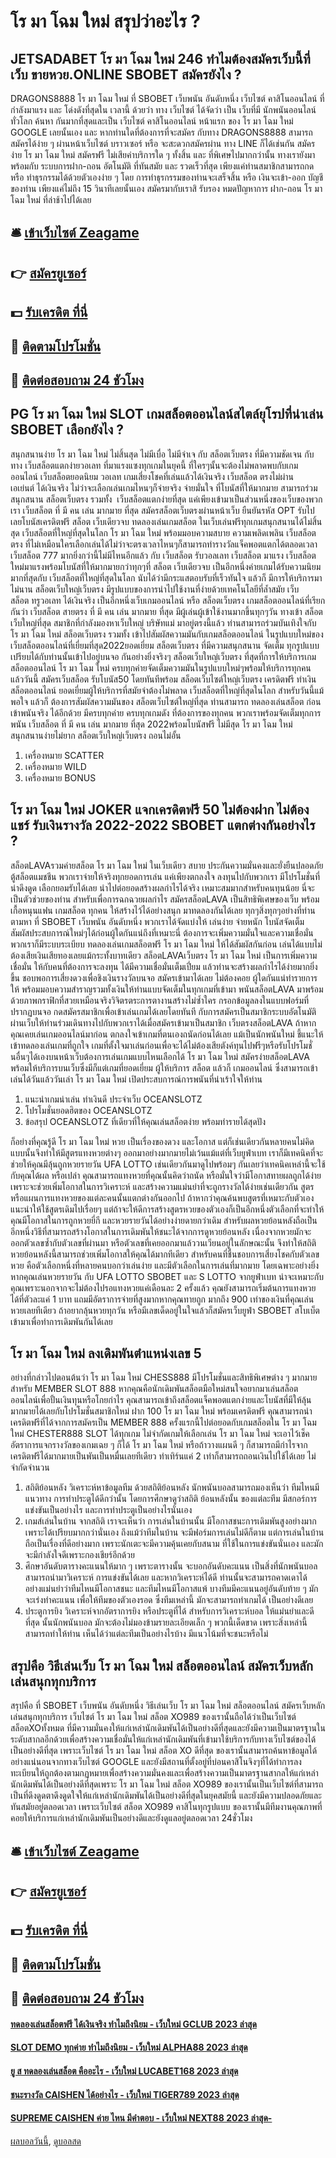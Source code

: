 # โร มา โฉม ใหม่ สรุปว่าอะไร ?
## JETSADABET โร มา โฉม ใหม่ 246 ทำไมต้องสมัครเว็บนี้ที่เว็บ ขายหวย.ONLINE SBOBET สมัครยังไง ?
DRAGONS8888 โร มา โฉม ใหม่ ที่ SBOBET เว็บพนัน อันดับหนึ่ง เว็บไซต์ คาสิโนออนไลน์ ที่กำลังมาแรง และ โด่งดังที่สุดใน เวลานี้ ด้วยว่า ทาง เว็บไซต์ ได้จัดว่า เป็น เว็บที่มี นักพนันออนไลน์ ทั่วโลก ค้นหา กันมากที่สุดและเป็น เว็บไซต์ คาสิโนออนไลน์ หน้าแรก ของ โร มา โฉม ใหม่ GOOGLE เลยนั้นเอง และ หากท่านใดที่ต้องการที่จะสมัคร กับทาง DRAGONS8888 สามารถสมัครได้ง่าย ๆ ผ่านหน้าเว็บไซต์ บราวเซอร์ หรือ จะสะดวกสมัครผ่าน ทาง LINE ก็ได้เช่นกัน สมัครง่าย โร มา โฉม ใหม่ สมัครฟรี ไม่เสียค่าบริการใด ๆ ทั้งสิ้น และ ที่พิเศษไปมากกว่านั้น ทางเรายังมาพร้อมกับ ระบบการฝาก-ถอน อัตโนมัติ ที่ทันสมัย และ รวดเร็วที่สุด เพียงแค่ท่านสมาชิกสามารถกดหรือ ทำธุรกรรมได้ด้วยตัวเองง่าย ๆ โดย การทำธุรกรรมของท่านจะเสร็จสิ้น หรือ เงินจะเข้า-ออก บัญชีของท่าน เพียงแค่ไม่ถึง 15 วินาทีเลยนั้นเอง สมัครมากับเราสิ รับรอง หมดปัญหาการ ฝาก-ถอน โร มา โฉม ใหม่ ที่ล่าช้าไปได้เลย

## 🛎 [เข้าเว็บไซต์ Zeagame](https://bit.ly/3SdLNi2)
## 👉 [สมัครยูเซอร์](https://bit.ly/3SdLNi2)
## 💵 [รับเครดิต ที่นี่](https://bit.ly/3dyRKHj)
## 👑 [ติดตามโปรโมชั่น](https://bit.ly/3dyRKHj)
## 📱 [ติดต่อสอบถาม 24 ชัวโมง](https://bit.ly/3dyRKHj)

## PG โร มา โฉม ใหม่ SLOT เกมสล็อตออนไลน์สไตล์ยุโรปที่น่าเล่น SBOBET เลือกยังไง ?
สนุกสนานง่าย โร มา โฉม ใหม่ ไม่สิ้นสุด ไม่มีเบื่อ ไม่มีจำเจ กับ สล็อตเว็บตรง ที่มีความชัดเจน กับทาง เว็บสล็อตแตกง่ายวอเลท ที่มาแรงแซงทุกเกมในยุคนี้ ที่ใครๆนั้นจะต้องไม่พลาดพบกับเกมออนไลน์ เว็บสล็อตยอดนิยม วอเลท เกมเสี่ยงโชคที่เล่นแล้วได้เงินจริง เว็บสล็อต ตรงไม่ผ่านเอเย่นต์ ได้เงินจริง ไม่ว่าจะเลือกเล่นเกมไหนๆก็จ่ายจริง จ่ายมั่นใจ ที่โบนัสที่ให้มากมาย สามารถร่วมสนุกสนาน สล็อตเว็บตรง รวมทั้ง  เว็บสล็อตแตกง่ายที่สุด แค่เพียงเข้ามาเป็นส่วนหนึ่งของเว็บของพวกเรา เว็บสล็อต ที่ มี คน เล่น มากมาย ที่สุด สมัครสล็อตเว็บตรงผ่านหน้าเว็บ ยืนยันรหัส OPT รับไปเลยโบนัสเครดิตฟรี สล็อต เว็บเดียวจบ ทดลองเล่นเกมสล็อต ในเว็บเล่นฟรีทุกเกมสนุกสนานได้ไม่สิ้นสุด เว็บสล็อตที่ใหญ่ที่สุดในโลก โร มา โฉม ใหม่ พร้อมมอบความสบาย ความเพลิดเพลิน เว็บสล็อตตรง ที่ไม่เหมือนใครเลือกเล่นได้ไม่ว่าจะตรงเวลาไหนๆก็สามารถทำรางวัลแจ็คพอตแตกได้ตลอดเวลา เว็บสล็อต 777 มากยิ่งกว่านี้ไม่มีไหนอีกแล้ว กับ เว็บสล็อต รับวอลเลท
เว็บสล็อต มาแรง เว็บสล็อตใหม่มาแรงพร้อมโบนัสที่ให้มากมายกว่าทุกๆที่ สล็อต เว็บเดียวจบ เป็นอีกหนึ่งค่ายเกมได้รับความนิยมมากที่สุดกับ เว็บสล็อตที่ใหญ่ที่สุดในโลก นับได้ว่ามีกระแสตอบรับที่เร็วทันใจ แล้วก็ มีการให้บริการมาไม่นาน สล็อตเว็บใหญ่เว็บตรง มีรูปแบบของการนำไปใช้งานที่ง่ายด้วยเทคโนโลยีที่ล้ำสมัย เว็บสล็อต ทรูวอเลท ได้เงินจริง เป็นอีกหนึ่งเว็บเกมออนไลน์ หรือ สล็อตเว็บตรง เกมสล็อตออนไลน์ที่เรียกกันว่า เว็บสล็อต สายตรง ที่ มี คน เล่น มากมาย ที่สุด มีผู้เล่นผู้เข้าใช้งานมากขึ้นทุกๆวัน
ทางเข้า สล็อตเว็บใหญ่ที่สุด สมาชิกที่กำลังมองหาเว็บใหญ่ บริษัทแม่ มาอยู่ตรงนี้แล้ว ท่านสามารถร่วมบันเทิงใจกับ โร มา โฉม ใหม่ สล็อตเว็บตรง รวมทั้ง เข้าไปสัมผัสความมันกับเกมสล็อตออนไลน์ ในรูปแบบใหม่ของ เว็บสล็อตออนไลน์ที่เยี่ยมที่สุด2022ยอดเยี่ยม สล็อตเว็บตรง ที่มีความสนุกสนาน จัดเต็ม ทุกรูปแบบ เปรียบได้กับท่านนั้นเข้าไปอยู่บนจอ กันอย่างยิ่งจริงๆ สล็อตเว็บใหญ่เว็บตรง ที่สุดที่การให้บริการเกม สล็อตออนไลน์ โร มา โฉม ใหม่ ครบทุกค่ายจัดเต็มความมันในรูปแบบใหม่ๆพร้อมให้บริการทุกคน แล้ววันนี้ สมัครเว็บสล็อต รับโบนัส50 โดยทันทีพร้อม สล็อตเว็บไซต์ใหญ่เว็บตรง เครดิตฟรี ทำเงิน สล็อตออนไลน์ ยอดเยี่ยมผู้ให้บริการที่สมัยจำต้องไม่พลาด เว็บสล็อตที่ใหญ่ที่สุดในโลก สำหรับวันนี้แม้พอใจ แล้วก็ ต้องการสัมผัสความมันของ สล็อตเว็บไซต์ใหญ่ที่สุด ท่านสามารถ ทดลองเล่นสล็อต ก่อนเข้าพนันจริง ได้อีกด้วย มีครบทุกค่าย ครบทุกเกมดัง ที่ต้องการของทุกคน พวกเราพร้อมจัดเต็มทุกการพนัน เว็บสล็อต ที่ มี คน เล่น มากมาย ที่สุด 2022พร้อมโบนัสฟรี ไม่มีสุด โร มา โฉม ใหม่ สนุกสนานง่ายไม่ยาก สล็อตเว็บใหญ่เว็บตรง ถอนไม่อั้น
1. เครื่องหมาย SCATTER
2. เครื่องหมาย WILD
3. เครื่องหมาย BONUS

## โร มา โฉม ใหม่ JOKER แจกเครดิตฟรี 50 ไม่ต้องฝาก ไม่ต้องแชร์ รับเงินรางวัล 2022-2022 SBOBET แตกต่างกันอย่างไร ?
สล็อตLAVAรวมค่ายสล็อต โร มา โฉม ใหม่ ในเว็บเดียว สบาย ประกันความมั่นคงและยั่งยืนปลอดภัย ตู้สล็อตแมชชีน พวกเราจ่ายให้จริงทุกยอดการเล่น แค่เพียงตกลงใจ ลงทุนไปกับพวกเรา มีโปรโมชั่นที่น่าดึงดูด เลือกยอมรับได้เลย นำไปต่อยอดสร้างผลกำไรได้จริง เหมาะสมมากสำหรับคนทุนน้อย นี่จะเป็นตัวช่วยของท่าน สำหรับเพื่อการฉกฉวยผลกำไร สมัครสล็อตLAVA เป็นสิทธิพิเศษของเว็บ พร้อมเกื้อหนุนแฟน เกมสล็อต ทุกคน ให้สร้างไว้ได้อย่างสนุก มาทดลองกันได้เลย ทุกๆสิ่งทุกๆอย่างที่ท่านตามหา ที่ SBOBET เว็บพนัน อันดับหนึ่ง พวกเราได้จัดแบ่งให้ เล่นง่าย จ่ายหนัก โบนัสจัดเต็ม สัมผัสประสบการณ์ใหม่ๆได้ก่อนผู้ใดกันแน่ถึงที่เหมาะนี่ ต้องการจะเพิ่มความมั่นใจและความเชื่อมั่น พวกเราก็มีระบบระเบียบ ทดลองเล่นเกมสล็อตฟรี โร มา โฉม ใหม่ ให้ได้สัมผัสกันก่อน เล่นได้แบบไม่ต้องเสียเงินเสียทองเลยแม้กระทั้งบาทเดียว สล็อตLAVAเว็บตรง โร มา โฉม ใหม่ เป็นการเพิ่มความเชื่อมั่น ให้กับคนที่ต้องการจะลงทุน ได้มีความเชื่อมั่นเต็มเปี่ยม แล้วท่านจะสร้างผลกำไรได้ง่ายมากยิ่งขึ้น
ชอบพอการเสี่ยงดวงเพื่อชิงเงินรางวัลบนจอ สมัครเข้ามาได้เลย ไม่ต้องคอย ผู้ใดกันแน่ทำรายการให้ พร้อมมอบความสำราญรวมทั้งเงินให้ท่านแบบจัดเต็มในทุกเกมที่เข้ามา พนันสล็อตLAVA มาพร้อมด้วยภาพกราฟิกที่สวยเหมือนจริงวิจิตรตระการตางานสร้างไม่ซ้ำใคร กรอกข้อมูลลงในแบบฟอร์มที่ปรากฏบนจอ กดสมัครสมาชิกเพื่อเข้าเล่นเกมได้เลยโดยทันที กับการสมัครเป็นสมาชิกระบบอัตโนมัติ ผ่านเว็บให้ท่านร่วมเดินทางไปกับพวกเราได้เมื่อสมัครเข้ามาเป็นสมาชิก เว็บตรงสล็อตLAVA ถ้าหากคุณเคยเล่นเกมออนไลน์มาก่อน ตกลงใจเข้าเกมที่ตนเองถนัดก่อนได้เลย แม้เป็นนักพนันใหม่ ชี้แนะให้เข้าทดลองเล่นเกมที่ถูกใจ เกมที่ตั้งใจมาเล่นก่อนเพื่อจะได้ไม่ต้องเสียตังค์ทุนไปฟรีๆหรือรับโปรโมชั่นอื่นๆได้เองบนหน้าเว็บต้องการเล่นเกมแบบไหนเลือกได้ โร มา โฉม ใหม่ สมัครง่ายสล็อตLAVA พร้อมให้บริการบนเว็บซึ่งมีก็แต่เกมที่ยอดเยี่ยม ผู้ให้บริการ สล็อต แล้วก็ เกมออนไลน์ ซึ่งสามารถเข้าเล่นได้วันแล้ววันเล่า โร มา โฉม ใหม่ เปิดประสบการณ์การพนันที่น่าเร้าใจให้ท่าน
1. แนะนำเกมน่าเล่น ทำเงินดี ประจำเว็บ OCEANSLOTZ
2. โปรโมชั่นยอดฮิตของ OCEANSLOTZ
3. ข้อสรุป OCEANSLOTZ ที่เดียวที่ให้คุณเล่นสล็อตง่าย พร้อมทำรายได้สุดปัง

ก็อย่างที่คุณรู้ดี โร มา โฉม ใหม่ หวย เป็นเรื่องของดวง และโอกาส แต่ก็เช่นเดียวกันหลายคนไม่คิดแบบนั้นจึงทำให้มีสูตรแทงหวยต่างๆ ออกมาอย่างมากมายไม่เว้นแม้แต่ที่เว็บยูฟ่าเบท เราก็มีเทคนิคที่จะช่วยให้คุณมีลุ้นถูกหวยรายวัน UFA LOTTO เช่นเดียวกันมาดูไปพร้อมๆ กันเลยว่าเทคนิคเหล่านี้จะใช้กับคุณได้ผล หรือเปล่า
คุณสามารถแทงหวยที่คุณนั้นคิดว่าถนัด หรือมั่นใจว่ามีโอกาสทายผลถูกได้ง่าย เพราะจะช่วยเพิ่มโอกาสในการวิเคราะห์ และสร้างความแม่นยำที่จะถูกรางวัลได้ง่ายเช่นเดียวกัน
สูตร หรือแผนการแทงหวยของแต่ละคนนั้นแตกต่างกันออกไป ถ้าหากว่าคุณค้นพบสูตรที่เหมาะกับตัวเองแนะนำให้ใช้สูตรเดิมไปเรื่อยๆ แต่ถ้าจะให้ดีการสร้างสูตรหวยของตัวเองก็เป็นอีกหนึ่งตัวเลือกที่จะทำให้คุณมีโอกาสในการถูกหวยยี่กี และหวยรายวันได้อย่างง่ายดายกว่าเดิม
สำหรับผลหวยย้อนหลังถือเป็นอีกหนึ่งวิธีที่สามารถสร้างโอกาสในการเดิมพันให้ชนะได้จากการดูหวยย้อนหลัง เนื่องจากหวยมักจะออกตัวเลขซ้ำกับตัวเลขที่ผ่านมา หรือตัวเลขที่เคยออกมาแล้ววนเวียนอยู่ในลักษณะนั้น จึงทำให้สถิติหวยย้อนหลังนี้สามารถช่วยเพิ่มโอกาสให้คุณได้มากทีเดียว
สำหรับคนที่ชื่นชอบการเสี่ยงโชคกับตัวเลข หวย คือตัวเลือกหนึ่งที่หลายคนบอกว่าเล่นง่าย และมีตัวเลือกในการเล่นที่มากมาย โดยเฉพาะอย่างยิ่งหากคุณเล่นหวยรายวัน กับ UFA LOTTO SBOBET และ S LOTTO จากยูฟ่าเบท น่าจะเหมาะกับคุณเพราะนอกจากจะไม่ต้องไปรอแทงหวยแค่เดือนละ 2 ครั้งแล้ว คุณยังสามารถเริ่มต้นการแทงหวยได้ที่ตัวละแค่ 1 บาท แถมมีอัตราการจ่ายที่สูงมากหากคุณทายถูก มากถึง 900 เท่าของเงินที่คุณเล่นหวยเลยทีเดียว ถ้าอยากลุ้นหวยทุกวัน หรือมีเลขเด็ดอยู่ในใจแล้วก็สมัครเว็บยูฟ่า SBOBET สโบเบ็ต เข้ามาเพื่อทำการเดิมพันกันได้เลย

## โร มา โฉม ใหม่ ลงเดิมพันตำแหน่งเลข 5
อย่างที่กล่าวไปตอนต้นว่า โร มา โฉม ใหม่ CHESS888 มีโปรโมชั่นและสิทธิพิเศษต่าง ๆ มากมายสำหรับ MEMBER SLOT 888 หากคุณคือนักเดิมพันสล็อตมือใหม่สนใจอยากมาเล่นสล็อตออนไลน์เพื่อปั้นเงินทุนหรือโกยกำไร คุณสามารถเข้าถึงสล็อตแจ็คพอตแตกง่ายและโบนัสที่มีให้ลุ้นมากมายได้เลยกับโปรโมชั่นสมาชิกใหม่ ฝาก 100 โร มา โฉม ใหม่ พร้อมเครดิตฟรี คุณสามารถนำเครดิตฟรีที่ได้จากการสมัครเป็น MEMBER 888 ครั้งแรกนี้ไปต่อยอดกับเกมสล็อตใน โร มา โฉม ใหม่ CHESTER888 SLOT ได้ทุกเกม ไม่จำกัดเกมให้เลือกเล่น โร มา โฉม ใหม่ จะเอาไว้เช็คอัตราการแจกรางวัลของเกมเฉย ๆ ก็ได้ โร มา โฉม ใหม่ หรือถ้าวางแผนดี ๆ ก็สามารถมีกำไรจากเครดิตฟรีได้มากมายเป็นพันเป็นหมื่นเลยทีเดียว ทำเทิร์นแค่ 2 เท่าก็สามารถถอนเงินไปใช้ได้เลย ไม่จำกัดจำนวน
1. สถิติย้อนหลัง วิเคราะห์หาข้อมูลทีม ด้วยสถิติย้อนหลัง นักพนันบอลสามารถมองเห็นว่า ทีมไหนมีแนวทาง การทำประตูได้ดีกว่านั้น โดยการศึกษาดูว่าสถิติ ย้อนหลังนั้น ของแต่ละทีม มีสกอร์การแข่งขันเป็นอย่างไร และการทำประตูเป็นอย่างไรนั่นเอง
2. เกมส์เล่นในบ้าน จากสถิติ เราจะเห็นว่า การเล่นในบ้านนั้น มีโอกาสชนะการเดิมพันสูงอย่างมาก เพราะได้เปรียบมากกว่านั่นเอง ถึงแม้ว่าทีมในบ้าน จะมีฟอร์มการเล่นไม่ดีก็ตาม แต่การเล่นในบ้าน ถือเป็นเรื่องที่ดีอย่างมาก เพราะนักเตะจะมีความคุ้นเคยกับสนาม ที่ใช้ในการแข่งขันนั่นเอง และมักจะมีกำลังใจดีเพราะกองเชียร์อีกด้วย
3. ศึกษาอันดับตารางคะแนนให้มาก ๆ เพราะตารางนั้น จะบอกอันดับคะแนน เป็นสิ่งที่นักพนันบอล สามารถนำมาวิเคราะห์ การแข่งขันได้เลย และหากวิเคราะห์ได้ดี ท่านนั้นจะสามารถคาดเดาได้ อย่างแม่นยำว่าทีมไหนมีโอกาสชนะ และทีมไหนมีโอกาสแพ้ บางทีมมีคะแนนอยู่อันดับท้าย ๆ มักจะเร่งทำคะแนน เพื่อให้ทีมของตัวเองรอด ซึ่งทีมเหล่านี้ มักจะสามารถทำเกมได้ เป็นอย่างดีเลย
4. ประตูการยิง วิเคราะห์จากอัตราการยิง หรือประตูที่ได้ สำหรับการวิเคราะห์บอล ให้แม่นยำและดีที่สุด นั้นนักพนันบอล มักจะต้องไม่มองข้ามรายละเอียดเล็ก ๆ พวกนี้เด็ดขาด เพราะสิ่งเหล่านี้สามารถทำให้ท่าน เห็นได้ว่าแต่ละทีมเป็นอย่างไรบ้าง มีแนวโน้มที่จะชนะหรือไม่

## สรุปคือ วิธีเล่นเว็บ โร มา โฉม ใหม่ สล็อตออนไลน์ สมัครเว็บหลักเล่นสนุกทุกบริการ
สรุปคือ ที่ SBOBET เว็บพนัน อันดับหนึ่ง วิธีเล่นเว็บ โร มา โฉม ใหม่ สล็อตออนไลน์ สมัครเว็บหลักเล่นสนุกทุกบริการ เว็บไซต์ โร มา โฉม ใหม่ สล็อต XO989 ของเรานั้นถือได้ว่าเป็นเว็บไซต์ สล็อตXOทั้งหมด ที่มีความมั่นคงให้แก่เหล่านักเดิมพันได้เป็นอย่างดีที่สุดและยังมีความเป็นมาตรฐานในระดับสากลอีกด้วยเพื่อสร้างความเชื่อมั่นให้แก่เหล่านักเดิมพันที่เข้ามาใช้บริการกับทางเว็บไซต์ของได้เป็นอย่างดีที่สุด เพราะเว็บไซต์ โร มา โฉม ใหม่ สล็อต XO ดีที่สุด ของเรานั้นสามารถค้นหาข้อมูลได้อย่างแน่นอนจากทางเว็บไซต์ GOOGLE และยังมีสถานที่ตั้งอยู่ที่บ่อนคาสิโนจิงๆที่ได้ทำการลงทะเบียนให้ถูกต้องตามกฏหมายเพื่อสร้างความมั่นคงและเพื่อสร้างความเป็นมาตรฐานสากลให้แก่เหล่านักเดิมพันได้เป็นอย่างดีที่สุดเพราะ โร มา โฉม ใหม่ สล็อต XO989 ของเรานั้นเป็นเว็บไซต์ที่สามารถเป็นที่ดึงดูดตาดึงดูดใจให้แก่เหล่านักเดิมพันได้เป็นอย่างดีที่สุดในยุคสมัยนี้ และยังมีความปลอดภัยและทันสมัยอยู่ตลอดเวลา เพราะเว็บไซต์ สล็อต XO989 คาสิโนทุกรูปแบบ ของเรานั้นมีทีมงานคุณภาพที่คอยให้บริการแก่เหล่านักเดิมพันเป็นอย่างดีและยังดูแลอยู่ตลอดเวลา 24ชั่วโมง

## 🛎 [เข้าเว็บไซต์ Zeagame](https://bit.ly/3SdLNi2)
## 👉 [สมัครยูเซอร์](https://bit.ly/3SdLNi2)
## 💵 [รับเครดิต ที่นี่](https://bit.ly/3dyRKHj)
## 👑 [ติดตามโปรโมชั่น](https://bit.ly/3dyRKHj)
## 📱 [ติดต่อสอบถาม 24 ชัวโมง](https://bit.ly/3dyRKHj)

#### [ทดลองเล่นสล็อตฟรี ได้เงินจริง ทำไมถึงนิยม - เว็บใหม่ GCLUB 2023 ล่าสุด](https://atom.io/themes/ทดลองเล่นสล็อตฟรี%20ได้เงินจริง%20ทำไมถึงนิยม%20-%20เว็บใหม่%20gclub%202023%20ล่าสุด)
#### [SLOT DEMO ทุกค่าย ทำไมถึงนิยม - เว็บใหม่ ALPHA88 2023 ล่าสุด](https://atom.io/themes/slot%20demo%20ทุกค่าย%20ทำไมถึงนิยม%20-%20เว็บใหม่%20alpha88%202023%20ล่าสุด)
#### [ยู ส ทดลองเล่นสล็อต คืออะไร - เว็บใหม่ LUCABET168 2023 ล่าสุด](https://atom.io/themes/ยู%20ส%20ทดลองเล่นสล็อต%20คืออะไร%20-%20เว็บใหม่%20lucabet168%202023%20ล่าสุด)
#### [ชนะรางวัล CAISHEN ได้อย่างไร - เว็บใหม่ TIGER789 2023 ล่าสุด](https://atom.io/themes/ชนะรางวัล%20caishen%20ได้อย่างไร%20-%20เว็บใหม่%20tiger789%202023%20ล่าสุด)
#### [SUPREME CAISHEN ค่าย ไหน มีคำตอบ - เว็บใหม่ NEXT88 2023 ล่าสุด-](https://atom.io/themes/supreme%20caishen%20ค่าย%20ไหน%20มีคำตอบ%20-%20เว็บใหม่%20next88%202023%20ล่าสุด-)

[ผลบอลวันนี้](https://siamsport.tv "ผลบอลวันนี้"), [ดูบอลสด](https://siamsport.tv/ดูบอลสด "ดูบอลสด")